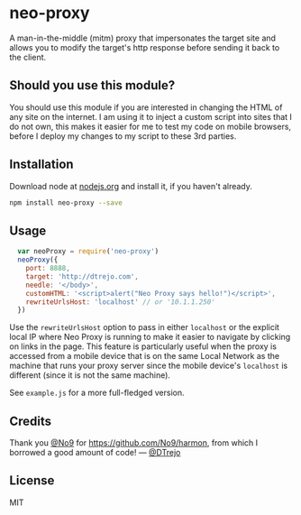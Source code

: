 # neo-proxy

A man-in-the-middle (mitm) proxy that impersonates the target site and allows
you to modify the target&#39;s http response before sending it back to the
client.

## Should you use this module?

You should use this module if you are interested in changing the HTML of any
site on the internet. I am using it to inject a custom script into sites that I
do not own, this makes it easier for me to test my code on mobile browsers,
before I deploy my changes to my script to these 3rd parties.

## Installation

Download node at [nodejs.org](http://nodejs.org) and install it, if you haven't
already.

```sh
npm install neo-proxy --save
```

## Usage

```js
  var neoProxy = require('neo-proxy')
  neoProxy({
    port: 8888,
    target: 'http://dtrejo.com',
    needle: '</body>',
    customHTML: '<script>alert("Neo Proxy says hello!")</script>',
    rewriteUrlsHost: 'localhost' // or '10.1.1.250'
  })
```

Use the `rewriteUrlsHost` option to pass in either `localhost` or the explicit local IP where Neo Proxy is running to make it easier to navigate by clicking on links in the page. This feature is particularly useful when the proxy is accessed from a mobile device that is on the same Local Network as the machine that runs your proxy server since the mobile device's `localhost` is different (since it is not the same machine).

See `example.js` for a more full-fledged version.

## Credits

Thank you [@No9](https://github.com/no9) for <https://github.com/No9/harmon>,
from which I borrowed a good amount of code!
— [@DTrejo](http://dtrejo.com)

## License

MIT
